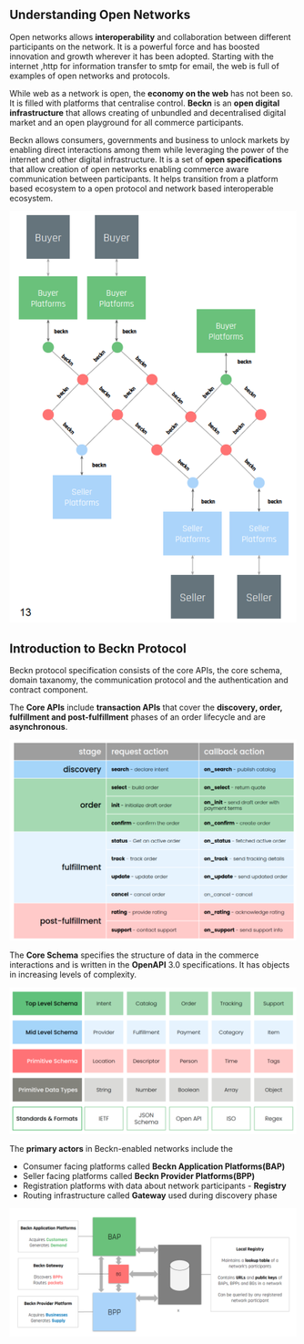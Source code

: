 ## Understanding Open Networks

Open networks allows **interoperability** and collaboration between different participants on the network. It is a powerful force and has boosted innovation and growth wherever it has been adopted. Starting with the internet ,http for information transfer to smtp for email, the web is full of examples of open networks and protocols.

While web as a network is open, the **economy on the web** has not been so. It is filled with platforms that centralise control. **Beckn** is an **open digital infrastructure** that allows creating of unbundled and decentralised digital market and an open playground for all commerce participants.

Beckn allows consumers, governments and business to unlock markets by enabling direct interactions among them while leveraging the power of the internet and other digital infrastructure. It is a set of **open specifications** that allow creation of open networks enabling commerce aware communication between participants. It helps transition from a platform based ecosystem to a open protocol and network based interoperable ecosystem.

![Open network with Beckn](./images/open_network_with_beckn.png)

## Introduction to Beckn Protocol

Beckn protocol specification consists of the core APIs, the core schema, domain taxanomy, the communication protocol and the authentication and contract component.

The **Core APIs** include **transaction APIs** that cover the **discovery, order, fulfillment and post-fulfillment** phases of an order lifecycle and are **asynchronous**.

![Core APIs](./images/core_api.png)

The **Core Schema** specifies the structure of data in the commerce interactions and is written in the **OpenAPI** 3.0 specifications. It has objects in increasing levels of complexity.

![Core Schema](./images/schema.png)

The **primary actors** in Beckn-enabled networks include the

- Consumer facing platforms called **Beckn Application Platforms(BAP)**
- Seller facing platforms called **Beckn Provider Platforms(BPP)**
- Registration platforms with data about network participants - **Registry**
- Routing infrastructure called **Gateway** used during discovery phase

![Actors in Beckn-enabled networks](./images/actors.png)

